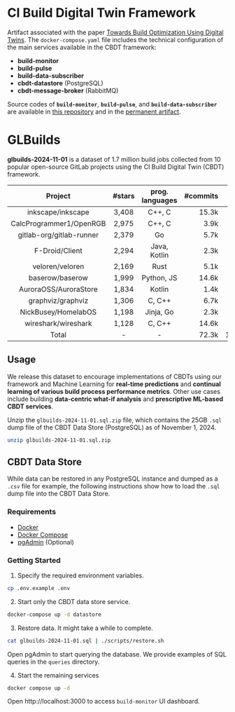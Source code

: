 # CI Build Digital Twin Framework

Artifact associated with the paper [Towards Build Optimization Using Digital Twins](https://arxiv.org/abs/2503.19381).
The `docker-compose.yaml` file includes the technical configuration of the main services available in the CBDT framework:

* __build-monitor__
* __build-pulse__
* __build-data-subscriber__
* __cbdt-datastore__ (PostgreSQL)
* __cbdt-message-broker__ (RabbitMQ)

Source codes of __`build-monitor`__, __`build-pulse`__, and  __`build-data-subscriber`__ are available in [this repository](https://gitlab.com/ets-devops/pipelines/digital-twin) and in the [permanent artifact](https://doi.org/10.6084/m9.figshare.27641388).


# GLBuilds

__glbuilds-2024-11-01__ is a dataset of 1.7 million build jobs collected from 10 popular open-source GitLab projects using the CI Build Digital Twin (CBDT) framework.

|        __Project__       | __#stars__ | __prog. languages__ | __#commits__ | __#jobs__ |
|:------------------------:|:----------:|:-------------------:|-------------:|:---------:|
| inkscape/inkscape        |      3,408 | C++, C              |        15.3k |   201,206 |
| CalcProgrammer1/OpenRGB  |      2,975 | C++, C              |         3.9k |    81,316 |
| gitlab-org/gitlab-runner |      2,379 | Go                  |         5.7k |   422,720 |
| F-Droid/Client           |      2,294 | Java, Kotlin        |         2.3k |    11,962 |
| veloren/veloren          |      2,169 | Rust                |         5.1k |    54,484 |
| baserow/baserow          |      1,999 | Python, JS          |        14.6k |   299,900 |
| AuroraOSS/AuroraStore    |      1,834 | Kotlin              |         1.4k |     3,313 |
| graphviz/graphviz        |      1,306 | C, C++              |         6.7k |   414,559 |
| NickBusey/HomelabOS      |      1,198 | Jinja, Go           |         2.3k |     4,637 |
| wireshark/wireshark      |      1,128 | C, C++              |        14.6k |   200,038 |
| Total                    |          - | -                   |        72.3k | 1,694,135 |

## Usage

We release this dataset to encourage implementations of CBDTs using our framework and Machine Learning for __real-time predictions__ and __continual learning of various build process performance metrics__. Other use cases include building __data-centric what-if analysis__ and __prescriptive ML-based CBDT services__.

Unzip the `glbuilds-2024-11-01.sql.zip` file, which contains the 25GB `.sql` dump file of the CBDT Data Store (PostgreSQL) as of November 1, 2024.

```bash
unzip glbuilds-2024-11-01.sql.zip
```

## CBDT Data Store

While data can be restored in any PostgreSQL instance and dumped as a `.csv` file for example, the  following instructions show how to load the `.sql` dump file into the CBDT Data Store.

### Requirements

* [Docker](https://docs.docker.com/engine/install/)
* [Docker Compose](https://docs.docker.com/compose/install/)
* [pgAdmin](https://www.pgadmin.org/) (Optional)

### Getting Started

1. Specify the required environment variables.

```bash
cp .env.example .env
```

2. Start only the CBDT data store service.

```bash
docker-compose up -d datastore
```

3. Restore data. It might take a while to complete.

```bash
cat glbuilds-2024-11-01.sql | ./scripts/restore.sh
```
Open pgAdmin to start querying the database. We provide examples of SQL queries in the `queries` directory.


4. Start the remaining services

```bash
docker compose up -d
```
Open http://localhost:3000 to access `build-monitor` UI dashboard.
